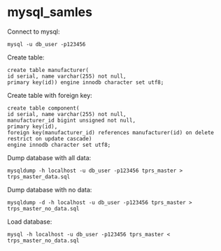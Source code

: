 # mysql_samles

Connect to mysql:

`mysql -u db_user -p123456`

Create table:

```
create table manufacturer(
id serial, name varchar(255) not null,
primary key(id)) engine innodb character set utf8;
```

Create table with foreign key:
```
create table component(
id serial, name varchar(255) not null,
manufacturer_id bigint unsigned not null,
primary key(id),
foreign key(manufacturer_id) references manufacturer(id) on delete restrict on update cascade)
engine innodb character set utf8;
```

Dump database with all data:
```
mysqldump -h localhost -u db_user -p123456 tprs_master > trps_master_data.sql

```

Dump database with no data:
```
mysqldump -d -h localhost -u db_user -p123456 tprs_master > trps_master_no_data.sql
```

Load database:
```
mysql -h localhost -u db_user -p123456 tprs_master < trps_master_no_data.sql 
```
